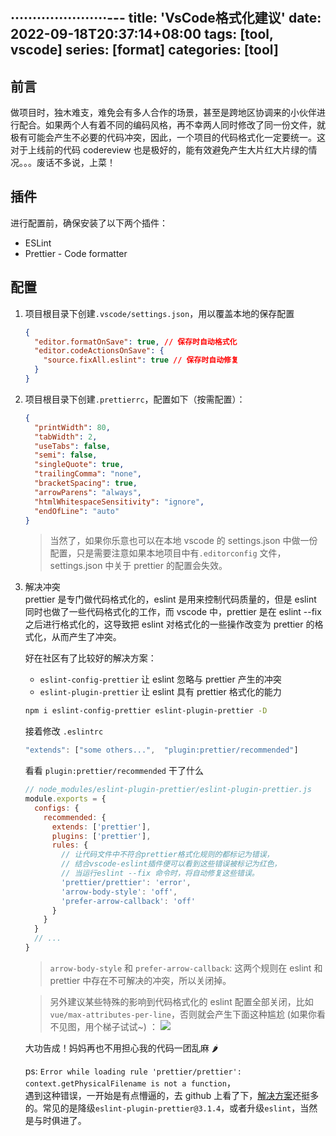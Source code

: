 # 

······················---
title: 'VsCode格式化建议'
date: 2022-09-18T20:37:14+08:00
tags: [tool, vscode]
series: [format]
categories: [tool]
---

## 前言

做项目时，独木难支，难免会有多人合作的场景，甚至是跨地区协调来的小伙伴进行配合。如果两个人有着不同的编码风格，再不幸两人同时修改了同一份文件，就极有可能会产生不必要的代码冲突，因此，一个项目的代码格式化一定要统一。这对于上线前的代码 codereview 也是极好的，能有效避免产生大片红大片绿的情况。。。废话不多说，上菜！

## 插件

进行配置前，确保安装了以下两个插件：

- ESLint
- Prettier - Code formatter

## 配置

1.  项目根目录下创建`.vscode/settings.json`，用以覆盖本地的保存配置

    ```json
    {
      "editor.formatOnSave": true, // 保存时自动格式化
      "editor.codeActionsOnSave": {
        "source.fixAll.eslint": true // 保存时自动修复
      }
    }
    ```

2.  项目根目录下创建`.prettierrc`，配置如下（按需配置）：

    ```json
    {
      "printWidth": 80,
      "tabWidth": 2,
      "useTabs": false,
      "semi": false,
      "singleQuote": true,
      "trailingComma": "none",
      "bracketSpacing": true,
      "arrowParens": "always",
      "htmlWhitespaceSensitivity": "ignore",
      "endOfLine": "auto"
    }
    ```

    > 当然了，如果你乐意也可以在本地 vscode 的 settings.json 中做一份配置，只是需要注意如果本地项目中有`.editorconfig` 文件，settings.json 中关于 prettier 的配置会失效。

3.  解决冲突  
    prettier 是专门做代码格式化的，eslint 是用来控制代码质量的，但是 eslint 同时也做了一些代码格式化的工作，而 vscode 中，prettier 是在 eslint --fix 之后进行格式化的，这导致把 eslint 对格式化的一些操作改变为 prettier 的格式化，从而产生了冲突。

    好在社区有了比较好的解决方案：

    - `eslint-config-prettier` 让 eslint 忽略与 prettier 产生的冲突
    - `eslint-plugin-prettier` 让 eslint 具有 prettier 格式化的能力

    ```sh
    npm i eslint-config-prettier eslint-plugin-prettier -D
    ```

    接着修改 `.eslintrc`

    ```js
    "extends": ["some others...",  "plugin:prettier/recommended"]
    ```

    看看 `plugin:prettier/recommended` 干了什么

    ```js
    // node_modules/eslint-plugin-prettier/eslint-plugin-prettier.js
    module.exports = {
      configs: {
        recommended: {
          extends: ['prettier'],
          plugins: ['prettier'],
          rules: {
            // 让代码文件中不符合prettier格式化规则的都标记为错误，
            // 结合vscode-eslint插件便可以看到这些错误被标记为红色，
            // 当运行eslint --fix 命令时，将自动修复这些错误。
            'prettier/prettier': 'error',
            'arrow-body-style': 'off',
            'prefer-arrow-callback': 'off'
          }
        }
      }
      // ...
    }
    ```

    > `arrow-body-style` 和 `prefer-arrow-callback`: 这两个规则在 eslint 和 prettier 中存在不可解决的冲突，所以关闭掉。

    > 另外建议某些特殊的影响到代码格式化的 eslint 配置全部关闭，比如`vue/max-attributes-per-line`，否则就会产生下面这种尴尬 (如果你看不见图，用个梯子试试~) ：
    > ![](https://cdn.jsdelivr.net/gh/yokiizx/picgo@main/img/20220919000042.png)

    大功告成！妈妈再也不用担心我的代码一团乱麻 🌶

    ps: `Error while loading rule 'prettier/prettier': context.getPhysicalFilename is not a function`，  
    遇到这种错误，一开始是有点懵逼的，去 github 上看了下，[解决方案](https://github.com/prettier/eslint-plugin-prettier/issues/434)还挺多的。常见的是降级`eslint-plugin-prettier@3.1.4`，或者升级`eslint`，当然是与时俱进了。

